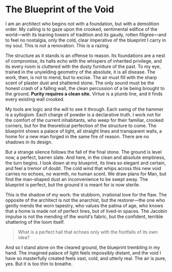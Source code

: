 # The Blueprint of the Void

I am an architect who begins not with a foundation, but with a demolition order. My calling is to gaze upon the crooked, sentimental edifice of the world—with its leaning towers of tradition and its gaudy, rotten filigree—and to feel no nostalgia, only the cold, clear imperative of the blueprint I carry in my soul. This is not a renovation. This is a razing.

The structure as it stands is an offense to reason. Its foundations are a nest of compromise, its halls echo with the whispers of inherited privilege, and its every room is cluttered with the dusty furniture of the past. To my eye, trained in the unyielding geometry of the absolute, it is all disease. The work, then, is not to mend, but to excise. The air must fill with the sharp scent of plaster dust and shattered stone. The only sound must be the honest crash of a falling wall, the clean percussion of a lie being brought to the ground. **Purity requires a clean site.** Virtue is a plumb line, and it finds every existing wall crooked.

My tools are logic and the will to see it through. Each swing of the hammer is a syllogism. Each charge of powder is a declarative truth. I work not for the comfort of the current inhabitants, who weep for their familiar, crooked corners, but for the theoretical perfection of the structure to come. The blueprint shows a palace of light, all straight lines and transparent walls, a home for a new man forged in the same fire of reason. There are no shadows in its design.

But a strange silence follows the fall of the final stone. The ground is level now, a perfect, barren slate. And here, in the clean and absolute emptiness, the turn begins. I look down at my blueprint, its lines so elegant and certain, and feel a tremor of doubt. The cold wind that whips across this new void carries no echoes, no warmth, no human scent. We draw plans for Man, but find the man-shaped dust an inconvenience to be swept away. The blueprint is perfect, but the ground it is meant for is now sterile.

This is the shadow of my work: the stubborn, irrational love for the flaw. The opposite of the architect is not the anarchist, but the restorer—the one who gently mends the worn tapestry, who values the patina of age, who knows that a home is made not of perfect lines, but of lived-in spaces. The Jacobin impulse is not the mending of the world's fabric, but the confident, terrible shattering of the loom itself.

> What is a perfect hall that echoes only with the footfalls of its own idea?

And so I stand alone on the cleared ground, the blueprint trembling in my hand. The imagined palace of light feels impossibly distant, and the void I have so masterfully created feels vast, cold, and utterly real. The air is pure, yes. But it is too thin to breathe.